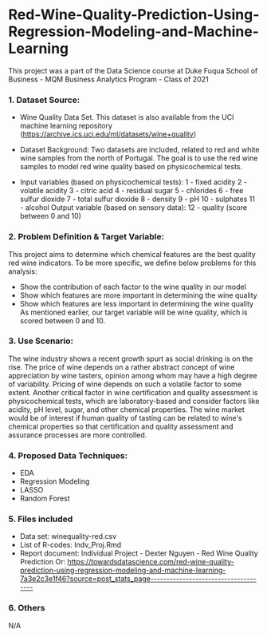# Red-Wine-Quality-Prediction-Using-Regression-Modeling-and-Machine-Learning
This project was a part of the Data Science course at Duke Fuqua School of Business - MQM Business Analytics Program - Class of 2021

### 1. Dataset Source: 
- Wine Quality Data Set. This dataset is also available from the UCI machine learning repository (https://archive.ics.uci.edu/ml/datasets/wine+quality)
- Dataset Background: Two datasets are included, related to red and white wine samples from the north of Portugal. The goal is to use the red wine samples to model red wine quality based on physicochemical tests.

- Input variables (based on physicochemical tests):
1 - fixed acidity
2 - volatile acidity
3 - citric acid
4 - residual sugar
5 - chlorides
6 - free sulfur dioxide
7 - total sulfur dioxide
8 - density
9 - pH
10 - sulphates
11 - alcohol
Output variable (based on sensory data):
12 - quality (score between 0 and 10)

### 2. Problem Definition & Target Variable: 
This project aims to determine which chemical features are the best quality red wine indicators. To be more specific, we define below problems
for this analysis:
- Show the contribution of each factor to the wine quality in our model
- Show which features are more important in determining the wine quality
- Show which features are less important in determining the wine quality
As mentioned earlier, our target variable will be wine quality, which is scored between 0 and 10.

### 3. Use Scenario: 
The wine industry shows a recent growth spurt as social drinking is on the rise. The price of wine depends on a rather abstract concept of wine appreciation by wine tasters,
opinion among whom may have a high degree of variability. Pricing of wine depends on such a volatile factor to some extent. Another critical factor in wine certification and quality assessment is physicochemical tests, which are laboratory-based and consider factors like acidity, pH level, sugar, and other chemical properties. The wine market would be of interest if human quality of tasting can be related to wine's chemical properties so that certification and quality assessment and assurance processes are more controlled. 

### 4. Proposed Data Techniques: 
- EDA
- Regression Modeling
- LASSO
- Random Forest

### 5. Files included
- Data set: winequality-red.csv
- List of R-codes: Indv_Proj.Rmd
- Report document: Individual Project - Dexter Nguyen - Red Wine Quality Prediction
Or: https://towardsdatascience.com/red-wine-quality-prediction-using-regression-modeling-and-machine-learning-7a3e2c3e1f46?source=post_stats_page-------------------------------------

### 6. Others
N/A
